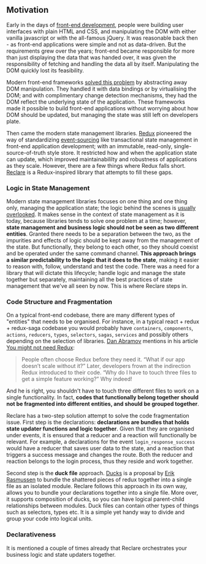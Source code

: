 ## Motivation

Early in the days of [front-end development](https://en.wikipedia.org/wiki/Front-end_web_development), people were building user interfaces with plain HTML and CSS, and manipulating the DOM with either vanilla javascript or with the all-famous jQuery. It was reasonable back then - as front-end applications were simple and not as data-driven. But the requirements grew over the years; front-end became responsible for more than just displaying the data that was handed over, it was given the responsibility of fetching and handling the data all by itself. Manipulating the DOM quickly lost its feasibility.

Modern front-end frameworks [solved this problem](https://medium.com/dailyjs/the-deepest-reason-why-modern-javascript-frameworks-exist-933b86ebc445) by abstracting away DOM manipulation. They handled it with data bindings or by virtualising the DOM; and with complimentary change detection mechanisms, they had the DOM reflect the underlying state of the application. These frameworks made it possible to build front-end applications without worrying about how DOM should be updated, but managing the state was still left on developers plate.

Then came the modern state management libraries. [Redux](https://redux.js.org) pioneered the way of standardizing [event-sourcing](https://martinfowler.com/eaaDev/EventSourcing.html) like transactional state management in front-end application development; with an immutable, read-only, single-source-of-truth style store. It restricted how and when the application state can update, which improved maintainabililty and robustness of applications as they scale. However, there are a few things where Redux falls short. [Reclare](https://github.com/reclarejs/reclare) is a Redux-inspired library that attempts to fill these gaps. 


### Logic in State Management

Modern state management libraries focuses on one thing and one thing only, managing the application state; the logic behind the scenes is [usually overlooked](http://krasimirtsonev.com/blog/article/managing-state-in-javascript-with-state-machines-stent). It makes sense in the context of state management as it is today, because libraries tends to solve one problem at a time; however, **state management and business logic should not be seen as two different entities**. Granted there needs to be a separation between the two, as the impurities and effects of logic should be kept away from the management of the state. But functionally, they belong to each other, so they should coexist and be operated under the same command channel. **This approach brings a similar predictability to the logic that it does to the state**, making it easier to reason with, follow, understand and test the code. There was a need for a library that will dictate this lifecycle; handle logic and manage the state together but separately, maintaining all the best practices of state management that we've all seen by now. This is where Reclare steps in.


### Code Structure and Fragmentation

On a typical front-end codebase, there are many different types of "entities" that needs to be organised. For instance, in a typical react + redux + redux-saga codebase you would probably have `containers`, `components`, `actions`, `reducers`, `types`, `selectors`, `sagas`, `services` and possibly others depending on the selection of libraries. [Dan Abramov](https://github.com/gaearon) mentions in his article [You might not need Redux](https://medium.com/@dan_abramov/you-might-not-need-redux-be46360cf367):

> People often choose Redux before they need it. “What if our app doesn’t scale without it?” Later, developers frown at the indirection Redux introduced to their code. “Why do I have to touch three files to get a simple feature working?” Why indeed!

And he is right, you shouldn't have to touch three different files to work on a single functionality. In fact, **codes that functionally belong together should not be fragmented into different entities, and should be grouped together**. 

Reclare has a two-step solution attempt to solve the code fragmentation issue. First step is the declarations: **declarations are bundles that holds state updater functions and logic together**. Given that they are organised under events, it is ensured that a reducer and a reaction will functionally be relevant. For example, a declarations for the event `login_response_success` would have a reducer that saves user data to the state, and a reaction that triggers a success message and changes the route. Both the reducer and reaction belongs to the login process, thus they reside and work together. 

Second step is the **duck file** approach. [Ducks](https://github.com/erikras/ducks-modular-redux) is a proposal by [Erik Rasmussen](https://github.com/erikras) to bundle the shattered pieces of redux together into a single file as an isolated module. Reclare follows this approach in its own way, allows you to bundle your declarations together into a single file. More over, it supports composition of ducks, so you can have logical parent-child relationships between modules. Duck files can contain other types of things such as selectors, types etc. It is a simple yet handy way to divide and group your code into logical units. 



### Declarativeness

It is mentioned a couple of times already that Reclare orchestrates your business logic and state updaters together.
